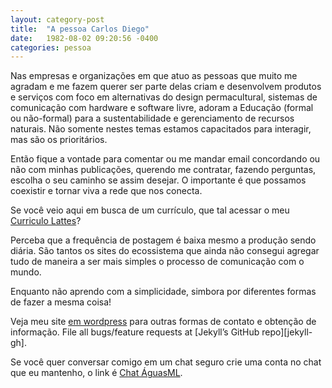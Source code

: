 ```yaml
---
layout: category-post
title:  "A pessoa Carlos Diego"
date:   1982-08-02 09:20:56 -0400
categories: pessoa
---
```

Nas empresas e organizações em que atuo as pessoas que muito me agradam e me fazem querer ser parte delas criam e desenvolvem produtos e serviços com foco em alternativas do design permacultural, sistemas de comunicação com hardware e software livre, adoram a Educação (formal ou não-formal) para a sustentabilidade e gerenciamento de recursos naturais. Não somente nestes temas estamos capacitados para interagir, mas são os prioritários.

Então fique a vontade para comentar ou me mandar email concordando ou não com minhas publicações, querendo me contratar, fazendo perguntas, escolha o seu caminho se assim desejar. O importante é que possamos coexistir e tornar viva a rede que nos conecta.

Se você veio aqui em busca de um currículo, que tal acessar o meu [Curriculo Lattes]?

Perceba que a frequência de postagem é baixa mesmo a produção sendo diária. São tantos os sites do ecossistema que ainda não consegui agregar tudo de maneira a ser mais simples o processo de comunicação com o mundo.

Enquanto não aprendo com a simplicidade, simbora por diferentes formas de fazer a mesma coisa!

Veja meu site [em wordpress][site-do-diego] para outras formas de contato e obtenção de informação. File all bugs/feature requests at [Jekyll’s GitHub repo][jekyll-gh].

Se você quer conversar comigo em um chat seguro crie uma conta no chat que eu mantenho, o link é [Chat ÁguasML][aguaschat].

[Curriculo Lattes]: http://lattes.cnpq.br/8821541530718764
[site-do-diego]:   https://cdiegosr.info
[aguaschat]: https://chat.aguas.ml
